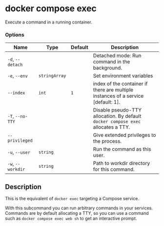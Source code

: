# docker compose exec

<!---MARKER_GEN_START-->
Execute a command in a running container.

### Options

| Name | Type | Default | Description |
| --- | --- | --- | --- |
| `-d`, `--detach` |  |  | Detached mode: Run command in the background. |
| `-e`, `--env` | `stringArray` |  | Set environment variables |
| `--index` | `int` | `1` | index of the container if there are multiple instances of a service [default: 1]. |
| `-T`, `--no-TTY` |  |  | Disable pseudo-TTY allocation. By default `docker compose exec` allocates a TTY. |
| `--privileged` |  |  | Give extended privileges to the process. |
| `-u`, `--user` | `string` |  | Run the command as this user. |
| `-w`, `--workdir` | `string` |  | Path to workdir directory for this command. |


<!---MARKER_GEN_END-->

## Description

This is the equivalent of `docker exec` targeting a Compose service.

With this subcommand you can run arbitrary commands in your services. Commands are by default allocating a TTY, so
you can use a command such as `docker compose exec web sh` to get an interactive prompt.
